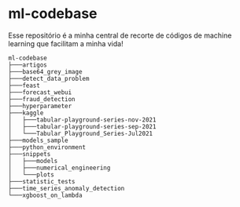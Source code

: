 # ml-codebase

Esse repositório é a minha central de recorte de códigos de machine learning que facilitam a minha vida!

```
ml-codebase
├───artigos
├───base64_grey_image
├───detect_data_problem
├───feast
├───forecast_webui
├───fraud_detection
├───hyperparameter
├───kaggle
│   ├───tabular-playground-series-nov-2021
│   ├───tabular-playground-series-sep-2021
│   └───Tabular_Playground_Series-Jul2021
├───models_sample
├───python_environment
├───snippets
│   ├───models
│   ├───numerical_engineering
│   └───plots
├───statistic_tests
├───time_series_anomaly_detection
└───xgboost_on_lambda
```

